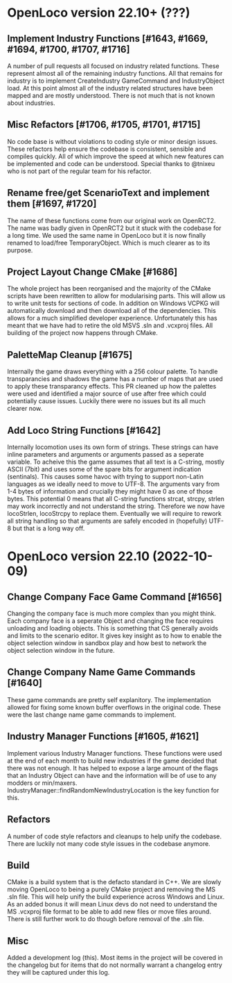 # OpenLoco version 22.10+ (???)

## Implement Industry Functions [#1643, #1669, #1694, #1700, #1707, #1716]
A number of pull requests all focused on industry related functions. These represent almost all of the remaining industry functions. All that remains for industry is to implement CreateIndustry GameCommand and IndustryObject load. At this point almost all of the industry related structures have been mapped and are mostly understood. There is not much that is not known about industries.

## Misc Refactors [#1706, #1705, #1701, #1715]
No code base is without violations to coding style or minor design issues. These refactors help ensure the codebase is consistent, sensible and compiles quickly. All of which improve the speed at which new features can be implemented and code can be understood. Special thanks to @tnixeu who is not part of the regular team for his refactor.

## Rename free/get ScenarioText and implement them [#1697, #1720]
The name of these functions come from our original work on OpenRCT2. The name was badly given in OpenRCT2 but it stuck with the codebase for a long time. We used the same name in OpenLoco but it is now finally renamed to load/free TemporaryObject. Which is much clearer as to its purpose.

## Project Layout Change CMake [#1686]
The whole project has been reorganised and the majority of the CMake scripts have been rewritten to allow for modularising parts. This will allow us to write unit tests for sections of code. In addition on Windows VCPKG will automatically download and then download all of the dependencies. This allows for a much simplified developer experience. Unfortunately this has meant that we have had to retire the old MSVS .sln and .vcxproj files. All building of the project now happens through CMake.

## PaletteMap Cleanup [#1675]
Internally the game draws everything with a 256 colour palette. To handle transparancies and shadows the game has a number of maps that are used to apply these transparancy effects. This PR cleaned up how the palettes were used and identified a major source of use after free which could potentially cause issues. Luckily there were no issues but its all much clearer now.

## Add Loco String Functions [#1642]
Internally locomotion uses its own form of strings. These strings can have inline parameters and arguments or arguments passed as a seperate variable. To acheive this the game assumes that all text is a C-string, mostly ASCII (7bit) and uses some of the spare bits for argument indication (sentinals). This causes some havoc with trying to support non-Latin languages as we ideally need to move to UTF-8. The arguments vary from 1-4 bytes of information and crucially they might have 0 as one of those bytes. This potential 0 means that all C-string functions strcat, strcpy, strlen may work incorrectly and not understand the string. Therefore we now have locoStrlen, locoStrcpy to replace them. Eventually we will require to rework all string handling so that arguments are safely encoded in (hopefully) UTF-8 but that is a long way off.

# OpenLoco version 22.10 (2022-10-09)

## Change Company Face Game Command [#1656]
Changing the company face is much more complex than you might think. Each company face is a seperate Object and changing the face requires unloading and loading objects. This is something that CS generally avoids and limits to the scenario editor. It gives key insight as to how to enable the object selection window in sandbox play and how best to network the object selection window in the future.

## Change Company Name Game Commands [#1640]
These game commands are pretty self explanitory. The implementation allowed for fixing some known buffer overflows in the original code. These were the last change name game commands to implement.

## Industry Manager Functions [#1605, #1621]
Implement various Industry Manager functions. These functions were used at the end of each month to build new industries if the game decided that there was not enough. It has helped to expose a large amount of the flags that an Industry Object can have and the information will be of use to any modders or min/maxers. IndustryManager::findRandomNewIndustryLocation is the key function for this.

## Refactors
A number of code style refactors and cleanups to help unify the codebase. There are luckily not many code style issues in the codebase anymore.

## Build
CMake is a build system that is the defacto standard in C++. We are slowly moving OpenLoco to being a purely CMake project and removing the MS .sln file. This will help unify the build experience across Windows and Linux. As an added bonus it will mean Linux devs do not need to understand the MS .vcxproj file format to be able to add new files or move files around. There is still further work to do though before removal of the .sln file.

## Misc
Added a development log (this). Most items in the project will be covered in the changelog but for items that do not normally warrant a changelog entry they will be captured under this log.

